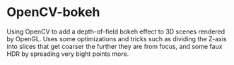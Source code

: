# OpenCV-bokeh
Using OpenCV to add a depth-of-field bokeh effect to 3D scenes rendered by OpenGL. Uses some optimizations and tricks such as dividing the Z-axis into slices that get coarser the further they are from focus, and some faux HDR by spreading very bight points more.
